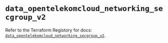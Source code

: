 # `data_opentelekomcloud_networking_secgroup_v2`

Refer to the Terraform Registory for docs: [`data_opentelekomcloud_networking_secgroup_v2`](https://registry.terraform.io/providers/opentelekomcloud/opentelekomcloud/1.35.10/docs/data-sources/networking_secgroup_v2).
